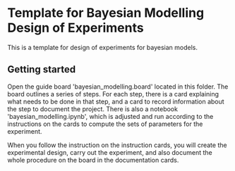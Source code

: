 # Template for Bayesian Modelling Design of Experiments

This is a template for design of experiments for bayesian models.

## Getting started

Open the guide board 'bayesian_modelling.board' located in this folder. The board outlines a series of steps. For each step, there is a card explaining what needs to be done in that step, and a card to record information about the step to document the project. There is also a notebook 'bayesian_modelling.ipynb', which is adjusted and run according to the instructions on the cards to compute the sets of parameters for the experiment.

When you follow the instruction on the instruction cards, you will create the experimental design, carry out the experiment, and also document the whole procedure on the board in the documentation cards.
